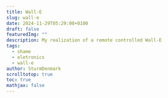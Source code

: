 ```yaml
---
title: Wall-E
slug: wall-e
date: 2024-11-29T05:29:00+0100
draft: false
featuredImg: ""
description: My realization of a remote controlled Wall-E
tags:
  - shame
  - eletronics
  - wall-e
author: SturmDenmark
scrolltotop: true
toc: true
mathjax: false
---
```

